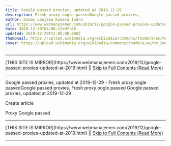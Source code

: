 ```yaml
---
title: Google passed proxies, updated at 2019-12-29
description: Fresh proxy oogle passedGoogle passed proxies,
author: Dimas Lanjaka Kumala Indra
url: https://www.webmanajemen.com/2019/12/google-passed-proxies-updated-at-2019.html
date: 2019-12-30T04:08:12+07:00
updated: 2019-12-29T21:08:00.000Z
thumbnail: https://upload.wikimedia.org/wikipedia/commons/thumb/a/ac/No_image_available.svg/2048px-No_image_available.svg.png
cover: https://upload.wikimedia.org/wikipedia/commons/thumb/a/ac/No_image_available.svg/2048px-No_image_available.svg.png
---
```


<hr/> [THIS SITE IS MIRROR](https://www.webmanajemen.com/2019/12/google-passed-proxies-updated-at-2019.html) || <a href="https://www.webmanajemen.com/2019/12/google-passed-proxies-updated-at-2019.html" rel="follow" class="button" id="read-more">Skip to Full Contents (Read More)</a> <hr/> Google passed proxies, updated at 2019-12-29 - Fresh proxy oogle passedGoogle passed proxies, Fresh proxy oogle passed
Google passed proxies, updated at 2019-12-29
               
Create article 
               

                 
                   
Proxy
                     Google passed
   <hr/> [THIS SITE IS MIRROR](https://www.webmanajemen.com/2019/12/google-passed-proxies-updated-at-2019.html) || <a href="https://www.webmanajemen.com/2019/12/google-passed-proxies-updated-at-2019.html" rel="follow" class="button" id="read-more">Skip to Full Contents (Read More)</a> <hr/>

<script>
    if (location.host.includes('dimaslanjaka12')) {
      location.replace('https://www.webmanajemen.com/2019/12/google-passed-proxies-updated-at-2019.html');
    }
  </script>